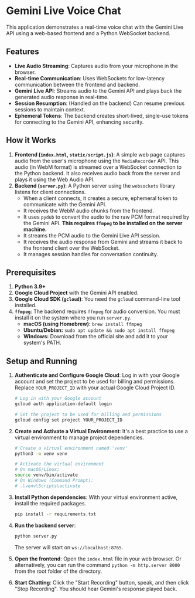 # Gemini Live Voice Chat

This application demonstrates a real-time voice chat with the Gemini Live API using a web-based frontend and a Python WebSocket backend.

## Features

- **Live Audio Streaming**: Captures audio from your microphone in the browser.
- **Real-time Communication**: Uses WebSockets for low-latency communication between the frontend and backend.
- **Gemini Live API**: Streams audio to the Gemini API and plays back the generated audio response in real-time.
- **Session Resumption**: (Handled on the backend) Can resume previous sessions to maintain context.
- **Ephemeral Tokens**: The backend creates short-lived, single-use tokens for connecting to the Gemini API, enhancing security.

## How it Works

1.  **Frontend (`index.html`, `static/script.js`)**: A simple web page captures audio from the user's microphone using the `MediaRecorder` API. This audio (in WebM format) is streamed over a WebSocket connection to the Python backend. It also receives audio back from the server and plays it using the Web Audio API.
2.  **Backend (`server.py`)**: A Python server using the `websockets` library listens for client connections.
    - When a client connects, it creates a secure, ephemeral token to communicate with the Gemini API.
    - It receives the WebM audio chunks from the frontend.
    - It uses `pydub` to convert the audio to the raw PCM format required by the Gemini API. **This requires `ffmpeg` to be installed on the server machine.**
    - It streams the PCM audio to the Gemini Live API session.
    - It receives the audio response from Gemini and streams it back to the frontend client over the WebSocket.
    - It manages session handles for conversation continuity.

## Prerequisites

1.  **Python 3.9+**
2.  **Google Cloud Project** with the Gemini API enabled.
3.  **Google Cloud SDK (`gcloud`)**: You need the `gcloud` command-line tool installed.
4.  **`ffmpeg`**: The backend requires `ffmpeg` for audio conversion. You must install it on the system where you run `server.py`.
    - **macOS (using Homebrew):** `brew install ffmpeg`
    - **Ubuntu/Debian:** `sudo apt update && sudo apt install ffmpeg`
    - **Windows:** Download from the official site and add it to your system's PATH.

## Setup and Running

1.  **Authenticate and Configure Google Cloud**:
    Log in with your Google account and set the project to be used for billing and permissions. Replace `YOUR_PROJECT_ID` with your actual Google Cloud Project ID.

    ```bash
    # Log in with your Google account
    gcloud auth application-default login

    # Set the project to be used for billing and permissions
    gcloud config set project YOUR_PROJECT_ID
    ```

2.  **Create and Activate a Virtual Environment**:
    It's a best practice to use a virtual environment to manage project dependencies.

    ```bash
    # Create a virtual environment named 'venv'
    python3 -m venv venv

    # Activate the virtual environment
    # On macOS/Linux:
    source venv/bin/activate
    # On Windows (Command Prompt):
    # .\venv\Scripts\activate
    ```

3.  **Install Python dependencies**:
    With your virtual environment active, install the required packages.

    ```bash
    pip install -r requirements.txt
    ```

4.  **Run the backend server**:

    ```bash
    python server.py
    ```

    The server will start on `ws://localhost:8765`.

5.  **Open the frontend**: Open the `index.html` file in your web browser. Or alternatively, you can run the command `python -m http.server 8000` from the root folder of the directory.


6.  **Start Chatting**: Click the "Start Recording" button, speak, and then click "Stop Recording". You should hear Gemini's response played back.